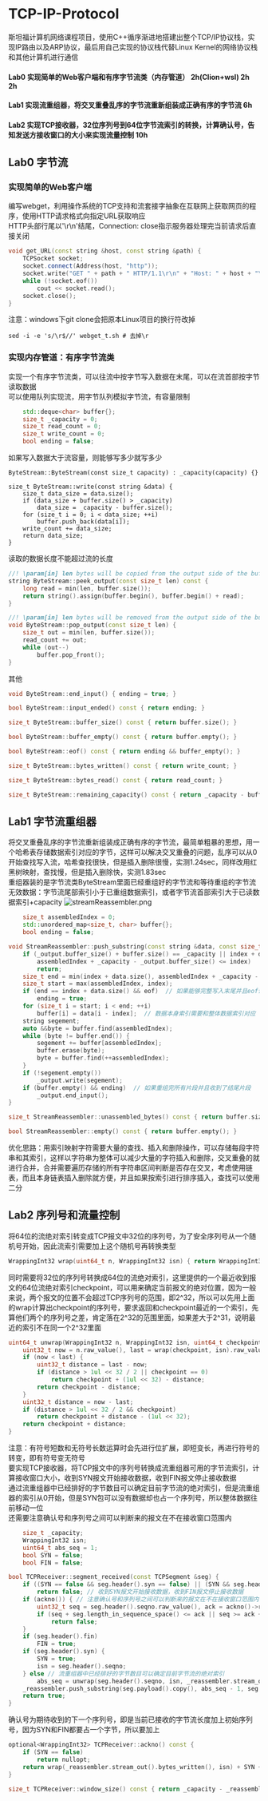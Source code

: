 # TCP-IP-Protocol
斯坦福计算机网络课程项目，使用C++循序渐进地搭建出整个TCP/IP协议栈，实现IP路由以及ARP协议，最后用自己实现的协议栈代替Linux Kernel的网络协议栈和其他计算机进行通信
#### Lab0 实现简单的Web客户端和有序字节流类（内存管道）  2h(Clion+wsl) 2h 2h
#### Lab1 实现流重组器，将交叉重叠乱序的字节流重新组装成正确有序的字节流 6h
#### Lab2 实现TCP接收器，32位序列号到64位字节流索引的转换，计算确认号，告知发送方接收窗口的大小来实现流量控制 10h
## Lab0 字节流
### 实现简单的Web客户端
编写webget，利用操作系统的TCP支持和流套接字抽象在互联网上获取网页的程序，使用HTTP请求格式向指定URL获取响应  
HTTP头部行尾以'\r\n'结尾，Connection: close指示服务器处理完当前请求后直接关闭
```c++
void get_URL(const string &host, const string &path) {
    TCPSocket socket;
    socket.connect(Address(host, "http"));
    socket.write("GET " + path + " HTTP/1.1\r\n" + "Host: " + host + "\r\n" + "Connection: close \r\n" + "\r\n");
    while (!socket.eof())
        cout << socket.read();
    socket.close();
}
```
注意：windows下git clone会把原本Linux项目的换行符改掉
```shell
sed -i -e 's/\r$//' webget_t.sh # 去掉\r
```
### 实现内存管道：有序字节流类
实现一个有序字节流类，可以往流中按字节写入数据在末尾，可以在流首部按字节读取数据  
可以使用队列实现流，用字节队列模拟字节流，有容量限制
```c++
    std::deque<char> buffer{};
    size_t _capacity = 0;
    size_t read_count = 0;
    size_t write_count = 0;
    bool ending = false;
```
如果写入数据大于流容量，则能够写多少就写多少
```shell
ByteStream::ByteStream(const size_t capacity) : _capacity(capacity) {}

size_t ByteStream::write(const string &data) {
    size_t data_size = data.size();
    if (data_size + buffer.size() > _capacity)
        data_size = _capacity - buffer.size();
    for (size_t i = 0; i < data_size; ++i)
        buffer.push_back(data[i]);
    write_count += data_size;
    return data_size;
}
```
读取的数据长度不能超过流的长度
```c++
//! \param[in] len bytes will be copied from the output side of the buffer
string ByteStream::peek_output(const size_t len) const {
    long read = min(len, buffer.size());
    return string().assign(buffer.begin(), buffer.begin() + read);
}

//! \param[in] len bytes will be removed from the output side of the buffer
void ByteStream::pop_output(const size_t len) {
    size_t out = min(len, buffer.size());
    read_count += out;
    while (out--)
        buffer.pop_front();
}
```
其他
```c++
void ByteStream::end_input() { ending = true; }

bool ByteStream::input_ended() const { return ending; }

size_t ByteStream::buffer_size() const { return buffer.size(); }

bool ByteStream::buffer_empty() const { return buffer.empty(); }

bool ByteStream::eof() const { return ending && buffer_empty(); }

size_t ByteStream::bytes_written() const { return write_count; }

size_t ByteStream::bytes_read() const { return read_count; }

size_t ByteStream::remaining_capacity() const { return _capacity - buffer.size(); }
```
## Lab1 字节流重组器
将交叉重叠乱序的字节流重新组装成正确有序的字节流，最简单粗暴的思想，用一个哈希表存储数据索引对应的字节，这样可以解决交叉重叠的问题，乱序可以从0开始查找写入流，哈希查找很快，但是插入删除很慢，实测1.24sec，同样改用红黑树映射，查找慢，但是插入删除快，实测1.83sec  
重组器装的是字节流类ByteStream里面已经重组好的字节流和等待重组的字节流  
无效数据：字节流尾部索引小于已重组数据索引，或者字节流首部索引大于已读数据索引+capacity
![streamReassembler.png](images/streamReassembler.png)
```c++
    size_t assembledIndex = 0;
    std::unordered_map<size_t, char> buffer{};
    bool ending = false;
```
```c++
void StreamReassembler::push_substring(const string &data, const size_t index, const bool eof) {
    if (_output.buffer_size() + buffer.size() == _capacity || index + data.size() < assembledIndex ||
        assembledIndex + _capacity - _output.buffer_size() <= index)
        return;
    size_t end = min(index + data.size(), assembledIndex + _capacity - _output.buffer_size());
    size_t start = max(assembledIndex, index);
    if (end == index + data.size() && eof)  // 如果能够完整写入末尾并且eof说明已经装上了eof
        ending = true;
    for (size_t i = start; i < end; ++i)
        buffer[i] = data[i - index];  // 数据本身索引需要和整体数据索引对应
    string segement;
    auto &&byte = buffer.find(assembledIndex);
    while (byte != buffer.end()) {
        segement += buffer[assembledIndex];
        buffer.erase(byte);
        byte = buffer.find(++assembledIndex);
    }
    if (!segement.empty())
        _output.write(segement);
    if (buffer.empty() && ending)  // 如果重组完所有片段并且收到了结尾片段
        _output.end_input();
}

size_t StreamReassembler::unassembled_bytes() const { return buffer.size(); }

bool StreamReassembler::empty() const { return buffer.empty(); }
```
优化思路：用索引映射字符需要大量的查找、插入和删除操作，可以存储每段字符串和其索引，这样以字符串为整体可以减少大量的字符插入和删除，交叉重叠的就进行合并，合并需要遍历存储的所有字符串区间判断是否存在交叉，考虑使用链表，而且本身链表插入删除就方便，并且如果按索引进行排序插入，查找可以使用二分
## Lab2 序列号和流量控制
将64位的流绝对索引转变成TCP报文中32位的序列号，为了安全序列号从一个随机号开始，因此流索引需要加上这个随机号再转换类型
```c++
WrappingInt32 wrap(uint64_t n, WrappingInt32 isn) { return WrappingInt32(static_cast<uint32_t>(n) + isn.raw_value()); }
```
同时需要将32位的序列号转换成64位的流绝对索引，这里提供的一个最近收到报文的64位流绝对索引checkpoint，可以用来确定当前报文的绝对位置，因为一般来说，两个报文的位置不会超过TCP序列号的范围，即2^32，所以可以先用上面的wrap计算出checkpoint的序列号，要求返回和checkpoint最近的一个索引，先算他们两个的序列号之差，肯定落在2^32的范围里面，如果差大于2^31，说明最近的索引不在同一个2^32里面
```c++
uint64_t unwrap(WrappingInt32 n, WrappingInt32 isn, uint64_t checkpoint) {
    uint32_t now = n.raw_value(), last = wrap(checkpoint, isn).raw_value();
    if (now < last) {
        uint32_t distance = last - now;
        if (distance > 1ul << 32 / 2 || checkpoint == 0)
            return checkpoint + (1ul << 32) - distance;
        return checkpoint - distance;
    }
    uint32_t distance = now - last;
    if (distance > 1ul << 32 / 2 && checkpoint)
        return checkpoint + distance - (1ul << 32);
    return checkpoint + distance;
}
```
注意：有符号短数和无符号长数运算时会先进行位扩展，即短变长，再进行符号的转变，即有符号变无符号  
要实现TCP接收器，将TCP报文中的序列号转换成流重组器可用的字节流索引，计算接收窗口大小，收到SYN报文开始接收数据，收到FIN报文停止接收数据  
通过流重组器中已经排好的字节数目可以确定目前字节流的绝对索引，但是流重组器的索引从0开始，但是SYN包可以没有数据却也占一个序列号，所以整体数据往前移动一位  
还需要注意确认号和序列号之间可以判断来的报文在不在接收窗口范围内
```c++
    size_t _capacity;
    WrappingInt32 isn;
    uint64_t abs_seq = 1;
    bool SYN = false;
    bool FIN = false;
```
```c++
bool TCPReceiver::segment_received(const TCPSegment &seg) {
    if ((SYN == false && seg.header().syn == false) || (SYN && seg.header().syn) || (FIN && seg.header().fin))
        return false; // 收到SYN报文开始接收数据，收到FIN报文停止接收数据 
    if (ackno()) { // 注意确认号和序列号之间可以判断来的报文在不在接收窗口范围内
        uint32_t seq = seg.header().seqno.raw_value(), ack = ackno()->raw_value();
        if (seq + seg.length_in_sequence_space() <= ack || seq >= ack + window_size())
            return false;
    }
    if (seg.header().fin)
        FIN = true;
    if (seg.header().syn) {
        SYN = true;
        isn = seg.header().seqno;
    } else // 流重组器中已经排好的字节数目可以确定目前字节流的绝对索引
        abs_seq = unwrap(seg.header().seqno, isn, _reassembler.stream_out().bytes_written());
    _reassembler.push_substring(seg.payload().copy(), abs_seq - 1, seg.header().fin); // SYN包可以没有数据却也占一个序列号
    return true;
}
```
确认号为期待收到的下一个序列号，即是当前已接收的字节流长度加上初始序列号，因为SYN和FIN都要占一个字节，所以要加上
```c++
optional<WrappingInt32> TCPReceiver::ackno() const {
    if (SYN == false)
        return nullopt;
    return wrap(_reassembler.stream_out().bytes_written(), isn) + SYN + FIN;
}

size_t TCPReceiver::window_size() const { return _capacity - _reassembler.stream_out().buffer_size(); }
```